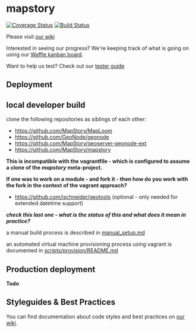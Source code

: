 
mapstory
================

[![Coverage Status](https://coveralls.io/repos/github/MapStory/mapstory/badge.svg?branch=master)](https://coveralls.io/github/MapStory/mapstory?branch=master) [![Build Status](https://travis-ci.org/MapStory/mapstory.svg?branch=master)](https://travis-ci.org/MapStory/mapstory)

Please visit [our wiki](https://github.com/MapStory/mapstory/wiki)

Interested in seeing our progress?  We're keeping track of what is going on using our [Waffle kanban board](https://waffle.io/MapStory/mapstory).

Want to help us test? Check out our [tester guide](https://github.com/MapStory/mapstory/wiki/Beta-Tester-Guide)

Deployment
----------


## local developer build

clone the following repositories as siblings of each other:
* https://github.com/MapStory/MapLoom
* https://github.com/GeoNode/geonode
* https://github.com/MapStory/geoserver-geonode-ext
* https://github.com/MapStory/mapstory

**This is incompatible with the vagrantfile - which is configured to assume a clone of the *mapstory* meta-project.**

**If one was to work on a module - and fork it - then how do you work with the fork in the context of the vagrant approach?**

* https://github.com/ischneider/geotools (optional - only needed for extended datetime support)

**_check this last one - what is the status of this and what does it mean in practice?_**

a manual build process is described in [manual_setup.md](manual_setup.md)

an automated virtual machine provisioning process using vagrant is documented in [scripts/provision/README.md](scripts/provision/README.md)

## Production deployment 
**Todo**

## Styleguides & Best Practices
You can find documentation about code styles and best practices on [our wiki](https://github.com/MapStory/mapstory/wiki).
